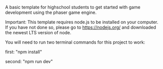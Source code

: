A basic template for highschool students to get started with game development using the phaser game engine.

Important: This template requires node.js to be installed on your computer. If you have not done so, please go to https://nodejs.org/ and downloaded the newest LTS version of node.

You will need to run two terminal commands for this project to work:

first: "npm install"

second: "npm run dev"
